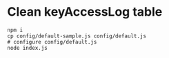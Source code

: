 # Clean keyAccessLog table

```
npm i
cp config/default-sample.js config/default.js
# configure config/default.js
node index.js
```

